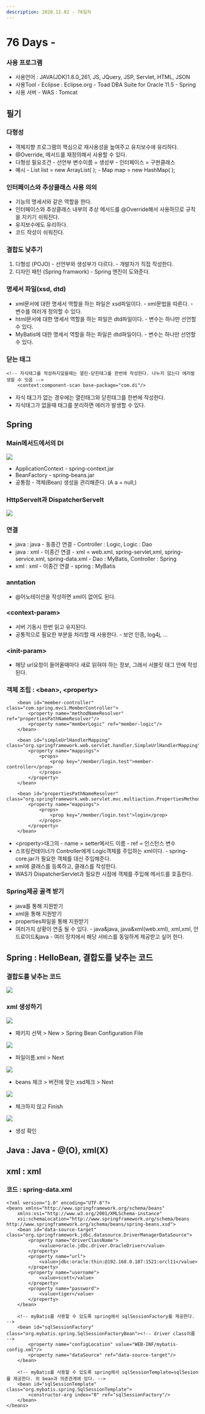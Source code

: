 ```yaml
---
description: 2020.12.02 - 76일차
---
```


# 76 Days -

### 사용 프로그램

* 사용언어 : JAVA\(JDK\)1.8.0\_261, JS, JQuery, JSP, Servlet, HTML, JSON
* 사용Tool  - Eclipse : Eclipse.org - Toad DBA Suite for Oracle 11.5 - Spring
* 사용 서버 - WAS : Tomcat

## 필기

### 다형성

* 객체지향 프로그램의 핵심으로 재사용성을 높여주고 유지보수에 유리하다.
* @Override, 메서드를 재정의해서 사용할 수 있다.
* 다형성 필요조건 - 선언부 변수이름 = 생성부 - 인터페이스 = 구현클래스
* 예시 - List list = new ArrayList\( \); - Map map = new HashMap\( \);

### 인터페이스와 추상클래스 사용 의의

* 기능의 명세서와 같은 역할을 한다.
* 인터페이스와 추상클래스 내부의 추상 메서드를 @Override해서 사용하므로 규칙을 지키기 쉬워진다.
* 유지보수에도 유리하다.
* 코드 작성이 쉬워진다.

### 결합도 낮추기

1. 다형성 \(POJO\) - 선언부와 생성부가 다르다. - 개발자가 직접 작성한다.
2. 디자인 패턴 \(Spring framwork\) - Spring 엔진이 도와준다.

### 명세서 파일\(xsd, dtd\)

* xml문서에 대한 명세서 역할을 하는 파일은 xsd파일이다. - xml문법을 따른다. - 변수를 여러개 정의할 수 있다.
* html문서에 대한 명세서 역할을 하는 파일은 dtd파일이다. - 변수는 하나만 선언할 수 있다.
* MyBatis에 대한 명세서 역할을 하는 파일은 dtd파일이다. - 변수는 하나만 선언할 수 있다.

### 닫는 태그

```markup
<!-- 자식태그를 작성하지않을때는 열린-닫힌태그를 한번에 작성한다. 나누지 않는다 에러발생할 수 잇음 -->
	<context:component-scan base-package="com.di"/>
```

* 자식 태그가 없는 경우에는 열린태그와 닫힌태그를 한번에 작성한다.
* 자식태그가 없을때 태그를 분리하면 에러가 발생할 수 있다.

## Spring

### Main메서드에서의 DI

![](../../../.gitbook/assets/2%20%2864%29.png)

* ApplicationContext - spring-context.jar
* BeanFactory - spring-beans.jar
* 공통점 - 객체\(Bean\) 생성을 관리해준다. \(A a = null;\)

### HttpServelt과 DispatcherServelt

![](../../../.gitbook/assets/servlet.png)

### 연결

* java : java - 동종간 연결 - Controller : Logic, Logic : Dao
* java : xml - 이종간 연결 - xml = web.xml, spring-servlet,xml, spring-service.xml, spring-data.xml - Dao : MyBatis, Controller : Spring
* xml : xml - 이종간 연결 - spring : MyBatis

### anntation

* @어노테이션을 작성하면 xml이 없어도 된다.

### &lt;context-param&gt;

* 서버 기동시 한번 읽고 유지된다.
* 공통적으로 필요한 부분을 처리할 때 사용한다. - 보안 인증, log4j, ...

### &lt;init-param&gt;

* 해당 url요청이 들어올때마다 새로 읽혀야 하는 정보, 그래서 서블릿 태그 안에 작성된다.

### 객체 조립 : &lt;bean&gt;, &lt;property&gt;

```markup
	<bean id="member-controller" class="com.spring.mvc1.MemberController">
		<property name="methodNameResolver" ref="propertiesPathNameResolver"/>
		<property name="memberLogic" ref="member-logic"/>
	</bean>
	
	<bean id="simpleUrlHandlerMapping" class="org.springframework.web.servlet.handler.SimpleUrlHandlerMapping">
		<property name="mappings">
			<props>
				<prop key="/member/login.test">member-controller</prop>
			</props>
		</property>
	</bean>  
	    
	<bean id="propertiesPathNameResolver" class="org.springframework.web.servlet.mvc.multiaction.PropertiesMethodNameResolver">
		<property name="mappings">
			<props>
				<prop key="/member/login.test">login</prop>
			</props>
		</property>
	</bean> 
```

* &lt;property&gt;태그의  - name = setter메서드 이름 - ref = 인스턴스 변수
* 스프링컨테이너가 Controller에게 Logic객체를 주입하는 xml이다. - spring-core.jar가 필요한 객체를 대신 주입해준다.
* xml에 클래스를 등록하고, 클래스를 작성한다.
* WAS가 DispatcherServlet과 필요한 시점에 객체를 주입해 메서드를 호출한다.

### Spring제공 골격 받기

* java를 통해 지원받기
* xml을 통해 지원받기
* properties파일을 통해 지원받기
* 여러가지 상황이 연출 될 수 있다. - java&java, java&xml\(web.xml\), xml,xml, 안드로이드&java - 여러 장치에서 해당 서비스를 동일하게 제공받고 싶어 한다.

## Spring : HelloBean, 결합도를 낮추는 코드

### 결합도를 낮추는 코드

![](../../../.gitbook/assets/hellobean.png)

### xml 생성하기

![](../../../.gitbook/assets/11-0.png)

* 패키지 선택 &gt; New &gt; Spring Bean Configuration File

![](../../../.gitbook/assets/11%20%282%29.png)

* 파일이름.xml &gt; Next

![](../../../.gitbook/assets/11-1.png)

* beans 체크 &gt; 버전에 맞는 xsd체크 &gt; Next

![](../../../.gitbook/assets/11-2.png)

* 체크하지 않고 Finish

![](../../../.gitbook/assets/11-3.png)

* 생성 확인

## Java : Java - @\(O\), xml\(X\)

## xml : xml

### 코드 : spring-data.xml

```markup
<?xml version="1.0" encoding="UTF-8"?>
<beans xmlns="http://www.springframework.org/schema/beans"
	xmlns:xsi="http://www.w3.org/2001/XMLSchema-instance"
	xsi:schemaLocation="http://www.springframework.org/schema/beans http://www.springframework.org/schema/beans/spring-beans.xsd">
	<bean id="data-source-target" class="org.springframework.jdbc.datasource.DriverManagerDataSource">
		<property name="driverClassName">
			<value>oracle.jdbc.driver.OracleDriver</value>
		</property>
		<property name="url">
			<value>jdbc:oracle:thin:@192.168.0.187:1521:orcl11</value>
		</property>
		<property name="username">
			<value>scott</value>
		</property>
		<property name="password">
			<value>tiger</value>
		</property>
	</bean>
	
	<!-- myBatis를 사용할 수 있도록 spring에서 sqlSessionFactory를 제공한다. -->
	<bean id="sqlSessionFactory" class="org.mybatis.spring.SqlSessionFactoryBean"><!-- driver class이름 -->
		<property name="configLocation" value="WEB-INF/mybatis-config.xml"/>
		<property name="dataSource" ref="data-source-target"/>
	</bean>
	
	<!-- myBatis를 사용할 수 있도록 spring에서 sqlSessionTemplate=sqlSesion를 제공한다. 위 bean과 의존관계에 있다. -->
	<bean id="sqlSessionTemplate" class="org.mybatis.spring.SqlSessionTemplate">
		<constructor-arg index="0" ref="sqlSessionFactory"/>
	</bean>			
</beans>
```

### 


